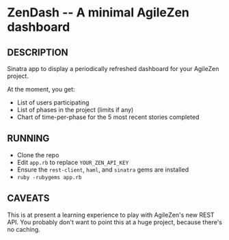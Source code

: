 ZenDash -- A minimal AgileZen dashboard
=======================================

## DESCRIPTION

Sinatra app to display a periodically refreshed dashboard for your AgileZen project.

At the moment, you get:
- List of users participating
- List of phases in the project (limits if any)
- Chart of time-per-phase for the 5 most recent stories completed

## RUNNING

- Clone the repo
- Edit `app.rb` to replace `YOUR_ZEN_API_KEY`
- Ensure the `rest-client`, `haml`, and `sinatra` gems are installed
- `ruby -rubygems app.rb`

## CAVEATS

This is at present a learning experience to play with AgileZen's new REST API.  You probably don't want to point this at a huge project, because there's no caching.

